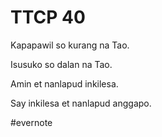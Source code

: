 # TTCP 40

Kapapawil so kurang na Tao.

Isusuko so dalan na Tao.

Amin et nanlapud inkilesa.

Say inkilesa et nanlapud anggapo.

\#evernote

